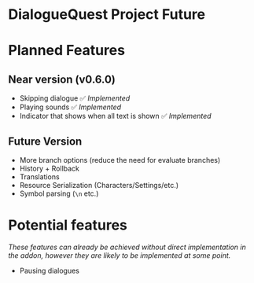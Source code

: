 # DialogueQuest Project Future

# Planned Features

## Near version (v0.6.0)

- Skipping dialogue ✅ *Implemented*
- Playing sounds ✅ *Implemented*
- Indicator that shows when all text is shown ✅ *Implemented*

## Future Version

- More branch options (reduce the need for evaluate branches)
- History + Rollback
- Translations
- Resource Serialization (Characters/Settings/etc.)
- Symbol parsing (`\n` etc.)

# Potential features

*These features can already be achieved without direct implementation in the addon, however they are likely to be implemented at some point.*

- Pausing dialogues


